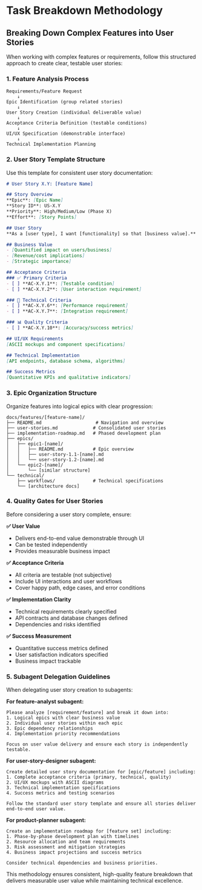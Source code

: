 # Task Breakdown Methodology

## Breaking Down Complex Features into User Stories

When working with complex features or requirements, follow this structured approach to create clear, testable user stories:

### 1. Feature Analysis Process
```
Requirements/Feature Request
    ↓
Epic Identification (group related stories)
    ↓
User Story Creation (individual deliverable value)
    ↓
Acceptance Criteria Definition (testable conditions)
    ↓
UI/UX Specification (demonstrable interface)
    ↓
Technical Implementation Planning
```

### 2. User Story Template Structure
Use this template for consistent user story documentation:

```markdown
# User Story X.Y: [Feature Name]

## Story Overview
**Epic**: [Epic Name]
**Story ID**: US-X.Y
**Priority**: High/Medium/Low (Phase X)
**Effort**: [Story Points]

## User Story
**As a [user type], I want [functionality] so that [business value].**

## Business Value
- [Quantified impact on users/business]
- [Revenue/cost implications]
- [Strategic importance]

## Acceptance Criteria
### ✅ Primary Criteria
- [ ] **AC-X.Y.1**: [Testable condition]
- [ ] **AC-X.Y.2**: [User interaction requirement]

### 🔧 Technical Criteria
- [ ] **AC-X.Y.6**: [Performance requirement]
- [ ] **AC-X.Y.7**: [Integration requirement]

### 📊 Quality Criteria
- [ ] **AC-X.Y.10**: [Accuracy/success metrics]

## UI/UX Requirements
[ASCII mockups and component specifications]

## Technical Implementation
[API endpoints, database schema, algorithms]

## Success Metrics
[Quantitative KPIs and qualitative indicators]
```

### 3. Epic Organization Structure
Organize features into logical epics with clear progression:

```
docs/features/[feature-name]/
├── README.md                    # Navigation and overview
├── user-stories.md             # Consolidated user stories
├── implementation-roadmap.md   # Phased development plan
├── epics/
│   ├── epic1-[name]/
│   │   ├── README.md           # Epic overview
│   │   ├── user-story-1.1-[name].md
│   │   └── user-story-1.2-[name].md
│   └── epic2-[name]/
│       └── [similar structure]
└── technical/
    ├── workflows/              # Technical specifications
    └── [architecture docs]
```

### 4. Quality Gates for User Stories

Before considering a user story complete, ensure:

**✅ User Value**
- Delivers end-to-end value demonstrable through UI
- Can be tested independently
- Provides measurable business impact

**✅ Acceptance Criteria**
- All criteria are testable (not subjective)
- Include UI interactions and user workflows
- Cover happy path, edge cases, and error conditions

**✅ Implementation Clarity**
- Technical requirements clearly specified
- API contracts and database changes defined
- Dependencies and risks identified

**✅ Success Measurement**
- Quantitative success metrics defined
- User satisfaction indicators specified
- Business impact trackable

### 5. Subagent Delegation Guidelines

When delegating user story creation to subagents:

**For feature-analyst subagent:**
```
Please analyze [requirement/feature] and break it down into:
1. Logical epics with clear business value
2. Individual user stories within each epic
3. Epic dependency relationships
4. Implementation priority recommendations

Focus on user value delivery and ensure each story is independently testable.
```

**For user-story-designer subagent:**
```
Create detailed user story documentation for [epic/feature] including:
1. Complete acceptance criteria (primary, technical, quality)
2. UI/UX mockups with ASCII diagrams
3. Technical implementation specifications
4. Success metrics and testing scenarios

Follow the standard user story template and ensure all stories deliver end-to-end user value.
```

**For product-planner subagent:**
```
Create an implementation roadmap for [feature set] including:
1. Phase-by-phase development plan with timelines
2. Resource allocation and team requirements
3. Risk assessment and mitigation strategies
4. Business impact projections and success metrics

Consider technical dependencies and business priorities.
```

This methodology ensures consistent, high-quality feature breakdown that delivers measurable user value while maintaining technical excellence.